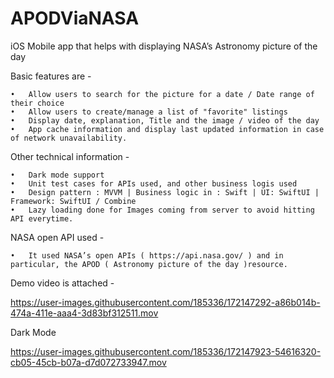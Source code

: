 # APODViaNASA
iOS Mobile app that helps with displaying NASA’s Astronomy picture of the day

Basic features are -

	•	Allow users to search for the picture for a date / Date range of their choice
	•	Allow users to create/manage a list of "favorite" listings
	•	Display date, explanation, Title and the image / video of the day
	•	App cache information and display last updated information in case of network unavailability.

Other technical information -

	•	Dark mode support
	•	Unit test cases for APIs used, and other business logis used
	•	Design pattern : MVVM | Business logic in : Swift | UI: SwiftUI | Framework: SwiftUI / Combine 
	•	Lazy loading done for Images coming from server to avoid hitting API everytime.
  
NASA open API used -

	•	It used NASA’s open APIs ( https://api.nasa.gov/ ) and in particular, the APOD ( Astronomy picture of the day )resource.
	
  
  Demo video is attached -
  
  

https://user-images.githubusercontent.com/185336/172147292-a86b014b-474a-411e-aaa4-3d83bf312511.mov


Dark Mode



https://user-images.githubusercontent.com/185336/172147923-54616320-cb05-45cb-b07a-d7d072733947.mov

